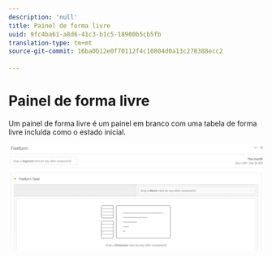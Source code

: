 ```yaml
---
description: 'null'
title: Painel de forma livre
uuid: 9fc4ba61-a8d6-41c3-b1c5-18900b5cb5fb
translation-type: tm+mt
source-git-commit: 16ba0b12e0f70112f4c10804d0a13c278388ecc2

---
```



# Painel de forma livre

Um painel de forma livre é um painel em branco com uma tabela de forma livre incluída como o estado inicial.

![](assets/freeform-panel.png)

